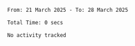 <!--START_SECTION:waka-->

```txt
From: 21 March 2025 - To: 28 March 2025

Total Time: 0 secs

No activity tracked
```

<!--END_SECTION:waka-->
